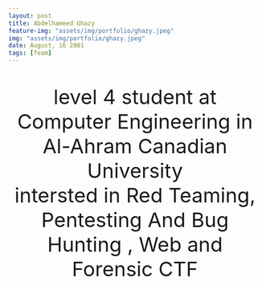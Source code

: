 ```yaml
---
layout: post
title: Abdelhameed Ghazy
feature-img: "assets/img/portfolio/ghazy.jpeg"
img: "assets/img/portfolio/ghazy.jpeg"
date: August, 16 2001
tags: [Team]
---
```


<p style ="text-align: center; font-size: 40px">
 level 4 student at Computer Engineering in Al-Ahram Canadian University <br/>
 intersted in Red Teaming, Pentesting And Bug Hunting , Web and Forensic CTF
</p>
